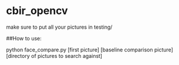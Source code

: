 # cbir_opencv

make sure to put all your pictures in testing/

##How to use:

python face_compare.py [first picture] [baseline comparison picture] [directory of pictures to search against]
